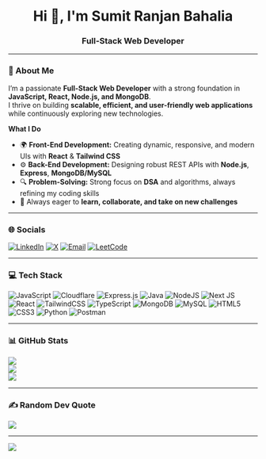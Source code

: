 <h1 align="center">Hi 👋, I'm Sumit Ranjan Bahalia</h1>

<h3 align="center">Full-Stack Web Developer</h3>

---

### 🚀 About Me
I’m a passionate **Full-Stack Web Developer** with a strong foundation in **JavaScript, React, Node.js, and MongoDB**.  
I thrive on building **scalable, efficient, and user-friendly web applications** while continuously exploring new technologies.

**What I Do**
- 🌍 **Front-End Development:** Creating dynamic, responsive, and modern UIs with **React** & **Tailwind CSS**  
- ⚙️ **Back-End Development:** Designing robust REST APIs with **Node.js**, **Express**, **MongoDB/MySQL**  
- 🔍 **Problem-Solving:** Strong focus on **DSA** and algorithms, always refining my coding skills  
- 🚀 Always eager to **learn, collaborate, and take on new challenges**  

---

### 🌐 Socials
[![LinkedIn](https://img.shields.io/badge/LinkedIn-%230077B5.svg?logo=linkedin&logoColor=white)](https://www.linkedin.com/in/sumit-ranjan-bahalia/)
[![X](https://img.shields.io/badge/X-black.svg?logo=X&logoColor=white)](https://x.com/SumitBahalia)
[![Email](https://img.shields.io/badge/Email-D14836?logo=gmail&logoColor=white)](mailto:sumitranjanbahalia1234@gmail.com)
[![LeetCode](https://img.shields.io/badge/LeetCode-FFA116.svg?logo=leetcode&logoColor=white)](https://leetcode.com/sumitranjan21/)

---

### 💻 Tech Stack
![JavaScript](https://img.shields.io/badge/javascript-%23323330.svg?style=for-the-badge&logo=javascript&logoColor=%23F7DF1E)
![Cloudflare](https://img.shields.io/badge/Cloudflare-F38020?style=for-the-badge&logo=Cloudflare&logoColor=white)
![Express.js](https://img.shields.io/badge/express.js-%23404d59.svg?style=for-the-badge&logo=express&logoColor=%2361DAFB)
![Java](https://img.shields.io/badge/java-%23ED8B00.svg?style=for-the-badge&logo=openjdk&logoColor=white)
![NodeJS](https://img.shields.io/badge/node.js-6DA55F?style=for-the-badge&logo=node.js&logoColor=white)
![Next JS](https://img.shields.io/badge/Next-black?style=for-the-badge&logo=next.js&logoColor=white)
![React](https://img.shields.io/badge/react-%2320232a.svg?style=for-the-badge&logo=react&logoColor=%2361DAFB)
![TailwindCSS](https://img.shields.io/badge/tailwindcss-%2338B2AC.svg?style=for-the-badge&logo=tailwind-css&logoColor=white)
![TypeScript](https://img.shields.io/badge/typescript-%23007ACC.svg?style=for-the-badge&logo=typescript&logoColor=white)
![MongoDB](https://img.shields.io/badge/MongoDB-%234ea94b.svg?style=for-the-badge&logo=mongodb&logoColor=white)
![MySQL](https://img.shields.io/badge/mysql-4479A1.svg?style=for-the-badge&logo=mysql&logoColor=white)
![HTML5](https://img.shields.io/badge/html5-%23E34F26.svg?style=for-the-badge&logo=html5&logoColor=white)
![CSS3](https://img.shields.io/badge/css3-%231572B6.svg?style=for-the-badge&logo=css3&logoColor=white)
![Python](https://img.shields.io/badge/python-3670A0?style=for-the-badge&logo=python&logoColor=ffdd54)
![Postman](https://img.shields.io/badge/Postman-FF6C37?style=for-the-badge&logo=postman&logoColor=white)

---

### 📊 GitHub Stats
![](https://github-readme-stats.vercel.app/api?username=PrimeSumit&theme=dark&hide_border=true&include_all_commits=true&count_private=true)  
![](https://github-readme-streak-stats.herokuapp.com/?user=PrimeSumit&theme=dark&hide_border=true)  
![](https://github-readme-stats.vercel.app/api/top-langs/?username=PrimeSumit&theme=dark&hide_border=true&include_all_commits=true&count_private=true&layout=compact)

---

### ✍️ Random Dev Quote
![](https://quotes-github-readme.vercel.app/api?type=horizontal&theme=radical)

---

[![](https://visitcount.itsvg.in/api?id=PrimeSumit&icon=0&color=0)](https://visitcount.itsvg.in)

<!-- Proudly created with GPRM ( https://gprm.itsvg.in ) -->
